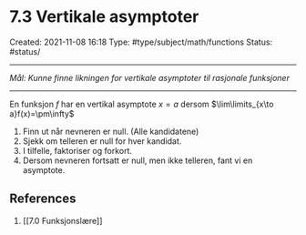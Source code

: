 # 7.3 Vertikale asymptoter
Created: 2021-11-08 16:18
Type: #type/subject/math/functions 
Status: #status/

---

*Mål: Kunne finne likningen for vertikale asymptoter til rasjonale funksjoner*

---

En funksjon $f$ har en vertikal asymptote $x=a$ dersom $\lim\limits_{x\to a}f(x)=\pm\infty$

1) Finn ut når nevneren er null. (Alle kandidatene)
2) Sjekk om telleren er null for hver kandidat.
3) I tilfelle, faktoriser og forkort.
4) Dersom nevneren fortsatt er null, men ikke telleren, fant vi en asymptote.

## References
1. [[7.0 Funksjonslære]]